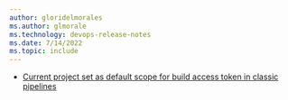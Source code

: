 ```yaml
---
author: gloridelmorales
ms.author: glmorale
ms.technology: devops-release-notes
ms.date: 7/14/2022
ms.topic: include
---
```


- [Current project set as default scope for build access token in classic pipelines](#current-project-set-as-default-scope-for-build-access-token-in-classic-pipelines)